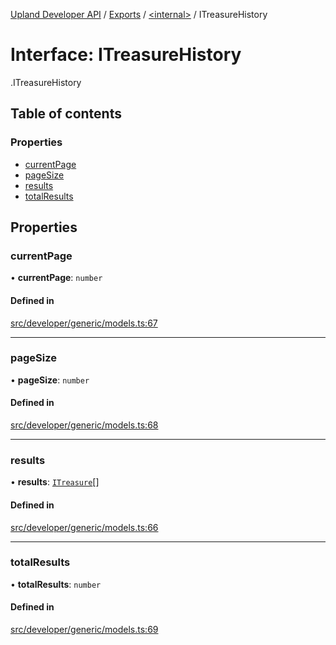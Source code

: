 [Upland Developer API](../README.md) / [Exports](../modules.md) / [<internal\>](../modules/internal_.md) / ITreasureHistory

# Interface: ITreasureHistory

[<internal>](../modules/internal_.md).ITreasureHistory

## Table of contents

### Properties

- [currentPage](internal_.ITreasureHistory.md#currentpage)
- [pageSize](internal_.ITreasureHistory.md#pagesize)
- [results](internal_.ITreasureHistory.md#results)
- [totalResults](internal_.ITreasureHistory.md#totalresults)

## Properties

### currentPage

• **currentPage**: `number`

#### Defined in

[src/developer/generic/models.ts:67](https://github.com/IIKris/upland-api-wrapper/blob/30ebe98/src/developer/generic/models.ts#L67)

___

### pageSize

• **pageSize**: `number`

#### Defined in

[src/developer/generic/models.ts:68](https://github.com/IIKris/upland-api-wrapper/blob/30ebe98/src/developer/generic/models.ts#L68)

___

### results

• **results**: [`ITreasure`](internal_.ITreasure.md)[]

#### Defined in

[src/developer/generic/models.ts:66](https://github.com/IIKris/upland-api-wrapper/blob/30ebe98/src/developer/generic/models.ts#L66)

___

### totalResults

• **totalResults**: `number`

#### Defined in

[src/developer/generic/models.ts:69](https://github.com/IIKris/upland-api-wrapper/blob/30ebe98/src/developer/generic/models.ts#L69)
